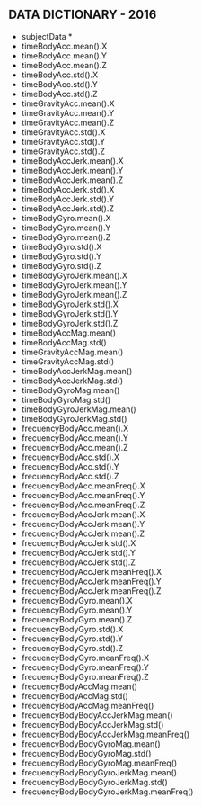 ## DATA DICTIONARY - 2016
* subjectData
  *
* timeBodyAcc.mean().X
* timeBodyAcc.mean().Y
* timeBodyAcc.mean().Z
* timeBodyAcc.std().X
* timeBodyAcc.std().Y
* timeBodyAcc.std().Z
* timeGravityAcc.mean().X
* timeGravityAcc.mean().Y
* timeGravityAcc.mean().Z
* timeGravityAcc.std().X
* timeGravityAcc.std().Y
* timeGravityAcc.std().Z
* timeBodyAccJerk.mean().X
* timeBodyAccJerk.mean().Y
* timeBodyAccJerk.mean().Z
* timeBodyAccJerk.std().X
* timeBodyAccJerk.std().Y
* timeBodyAccJerk.std().Z
* timeBodyGyro.mean().X
* timeBodyGyro.mean().Y
* timeBodyGyro.mean().Z
* timeBodyGyro.std().X
* timeBodyGyro.std().Y
* timeBodyGyro.std().Z
* timeBodyGyroJerk.mean().X
* timeBodyGyroJerk.mean().Y
* timeBodyGyroJerk.mean().Z
* timeBodyGyroJerk.std().X
* timeBodyGyroJerk.std().Y
* timeBodyGyroJerk.std().Z
* timeBodyAccMag.mean()
* timeBodyAccMag.std()
* timeGravityAccMag.mean()
* timeGravityAccMag.std()
* timeBodyAccJerkMag.mean()
* timeBodyAccJerkMag.std()
* timeBodyGyroMag.mean()
* timeBodyGyroMag.std()
* timeBodyGyroJerkMag.mean()
* timeBodyGyroJerkMag.std()
* frecuencyBodyAcc.mean().X
* frecuencyBodyAcc.mean().Y
* frecuencyBodyAcc.mean().Z
* frecuencyBodyAcc.std().X
* frecuencyBodyAcc.std().Y
* frecuencyBodyAcc.std().Z
* frecuencyBodyAcc.meanFreq().X
* frecuencyBodyAcc.meanFreq().Y
* frecuencyBodyAcc.meanFreq().Z
* frecuencyBodyAccJerk.mean().X
* frecuencyBodyAccJerk.mean().Y
* frecuencyBodyAccJerk.mean().Z
* frecuencyBodyAccJerk.std().X
* frecuencyBodyAccJerk.std().Y
* frecuencyBodyAccJerk.std().Z
* frecuencyBodyAccJerk.meanFreq().X
* frecuencyBodyAccJerk.meanFreq().Y
* frecuencyBodyAccJerk.meanFreq().Z
* frecuencyBodyGyro.mean().X
* frecuencyBodyGyro.mean().Y
* frecuencyBodyGyro.mean().Z
* frecuencyBodyGyro.std().X
* frecuencyBodyGyro.std().Y
* frecuencyBodyGyro.std().Z
* frecuencyBodyGyro.meanFreq().X
* frecuencyBodyGyro.meanFreq().Y
* frecuencyBodyGyro.meanFreq().Z
* frecuencyBodyAccMag.mean()
* frecuencyBodyAccMag.std()
* frecuencyBodyAccMag.meanFreq()
* frecuencyBodyBodyAccJerkMag.mean()
* frecuencyBodyBodyAccJerkMag.std()
* frecuencyBodyBodyAccJerkMag.meanFreq()
* frecuencyBodyBodyGyroMag.mean()
* frecuencyBodyBodyGyroMag.std()
* frecuencyBodyBodyGyroMag.meanFreq()
* frecuencyBodyBodyGyroJerkMag.mean()
* frecuencyBodyBodyGyroJerkMag.std()
* frecuencyBodyBodyGyroJerkMag.meanFreq()

